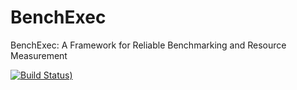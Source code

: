 # BenchExec
BenchExec: A Framework for Reliable Benchmarking and Resource Measurement

[![Build Status](https://travis-ci.org/dbeyer/benchexec.svg?branch=master))](https://travis-ci.org/dbeyer/benchexec)
